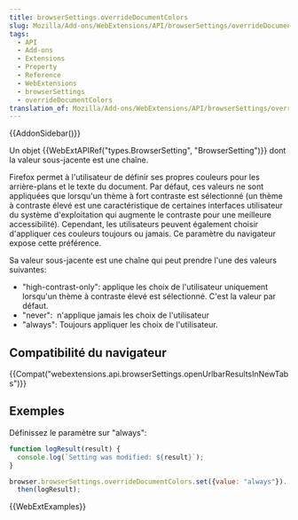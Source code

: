 ```yaml
---
title: browserSettings.overrideDocumentColors
slug: Mozilla/Add-ons/WebExtensions/API/browserSettings/overrideDocumentColors
tags:
  - API
  - Add-ons
  - Extensions
  - Property
  - Reference
  - WebExtensions
  - browserSettings
  - overrideDocumentColors
translation_of: Mozilla/Add-ons/WebExtensions/API/browserSettings/overrideDocumentColors
---
```

{{AddonSidebar()}}

Un objet {{WebExtAPIRef("types.BrowserSetting", "BrowserSetting")}} dont la valeur sous-jacente est une chaîne.

Firefox permet à l'utilisateur de définir ses propres couleurs pour les arrière-plans et le texte du document. Par défaut, ces valeurs ne sont appliquées que lorsqu'un thème à fort contraste est sélectionné (un thème à contraste élevé est une caractéristique de certaines interfaces utilisateur du système d'exploitation qui augmente le contraste pour une meilleure accessibilité). Cependant, les utilisateurs peuvent également choisir d'appliquer ces couleurs toujours ou jamais. Ce paramètre du navigateur expose cette préférence.

Sa valeur sous-jacente est une chaîne qui peut prendre l'une des valeurs suivantes:

- "high-contrast-only": applique les choix de l'utilisateur uniquement lorsqu'un thème à contraste élevé est sélectionné. C'est la valeur par défaut.
- "never":  n'applique jamais les choix de l'utilisateur
- "always": Toujours appliquer les choix de l'utilisateur.

## Compatibilité du navigateur

{{Compat("webextensions.api.browserSettings.openUrlbarResultsInNewTabs")}}

## Exemples

Définissez le paramètre sur "always":

```js
function logResult(result) {
  console.log(`Setting was modified: ${result}`);
}

browser.browserSettings.overrideDocumentColors.set({value: "always"}).
  then(logResult);
```

{{WebExtExamples}}
